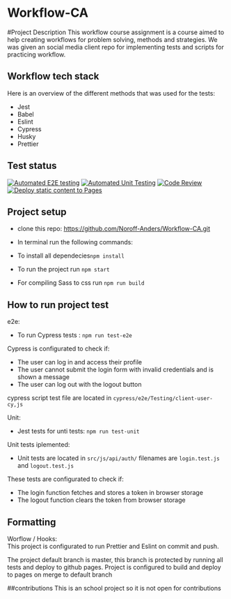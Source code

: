 # Workflow-CA

#Project Description
This workflow course assignment is a course aimed to help creating workflows for problem solving, methods and strategies. We was given an social media client repo for implementing tests and scripts for practicing workflow.

## Workflow tech stack
 Here is an overview of the different methods that was used for the tests:
 - Jest
 - Babel
 - Eslint
 - Cypress
 - Husky
 - Prettier


## Test status
[![Automated E2E testing](https://github.com/Noroff-Anders/Workflow-CA/actions/workflows/main.yml/badge.svg?branch=workflow-formatting)](https://github.com/Noroff-Anders/Workflow-CA/actions/workflows/main.yml)
[![Automated Unit Testing](https://github.com/Noroff-Anders/Workflow-CA/actions/workflows/unit.yml/badge.svg?branch=workflow-formatting)](https://github.com/Noroff-Anders/Workflow-CA/actions/workflows/unit.yml)
[![Code Review](https://github.com/Noroff-Anders/Workflow-CA/actions/workflows/gpt.yml/badge.svg?branch=workflow-formatting)](https://github.com/Noroff-Anders/Workflow-CA/actions/workflows/gpt.yml)
[![Deploy static content to Pages](https://github.com/Noroff-Anders/Workflow-CA/actions/workflows/pages.yml/badge.svg?branch=workflow-formatting)](https://github.com/Noroff-Anders/Workflow-CA/actions/workflows/pages.yml)

## Project setup
 - clone this repo: https://github.com/Noroff-Anders/Workflow-CA.git

 - In terminal run the following commands:

 - To install all dependecies``` npm install ``` 
 - To run the project run ``` npm start ```
 - For compiling Sass to css run ``` npm run build ```


## How to run project test
 e2e: 
  - To run Cypress tests : ``` npm run test-e2e ```

  Cypress is configurated to check if: 
   -  The user can log in and access their profile
   -  The user cannot submit the login form with invalid credentials and is shown a message
   -  The user can log out with the logout button

   cypress script test file are located in ``` cypress/e2e/Testing/client-user-cy,js ```

 Unit:
  - Jest tests for unti tests: ``` npm run test-unit ```

  Unit tests iplemented: 
   - Unit tests are located in ``` src/js/api/auth/ ``` filenames are ``` login.test.js ``` and ``` logout.test.js ```

   These tests are configurated to check if:
   - The login function fetches and stores a token in browser storage
   - The logout function clears the token from browser storage 


## Formatting 
Worflow / Hooks:  
 This project is configurated to run Prettier and Eslint on commit and push.

The project default branch is master, this branch is protected by running all tests and deploy to github pages. Project is configured to build and deploy to pages on merge to default branch



##contributions
This is an school project so it is not open for contributions

